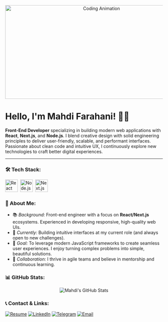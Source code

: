 <div align="center">
  <!-- Banner GIF: an animated image to give a dynamic, futuristic feel -->
  <img src="https://media.giphy.com/media/dWesBcTLavkZuG35MI/giphy.gif" width="600" height="300" alt="Coding Animation"/>
</div>

# Hello, I'm Mahdi Farahani! 👨‍💻

**Front-End Developer** specializing in building modern web applications with **React**, **Next.js**, and **Node.js**. I blend creative design with solid engineering principles to deliver user-friendly, scalable, and performant interfaces. Passionate about clean code and intuitive UX, I continuously explore new technologies to craft better digital experiences.

---

### :hammer_and_wrench: Tech Stack:
<div>
  <img src="https://cdn.jsdelivr.net/gh/devicons/devicon/icons/react/react-original.svg" title="React" alt="React" width="40" height="40"/>&nbsp;
  <img src="https://cdn.jsdelivr.net/gh/devicons/devicon/icons/nodejs/nodejs-original.svg" title="Node.js" alt="Node.js" width="40" height="40"/>&nbsp;
  <img src="https://icons.iconarchive.com/icons/simpleicons-team/simple/128/nextdotjs-icon.png" title="Next.js" alt="Next.js" width="40" height="40"/>
</div>

<!-- The icons above are React, Node.js, and Next.js respectively -->

### :briefcase: About Me:
- 📚 *Background:* Front-end engineer with a focus on **React/Next.js** ecosystems. Experienced in developing responsive, high-quality web UIs.
- 🚀 *Currently:* Building intuitive interfaces at my current role (and always open to new challenges).
- 🎯 *Goal:* To leverage modern JavaScript frameworks to create seamless user experiences. I enjoy turning complex problems into simple, beautiful solutions.
- 🤝 *Collaboration:* I thrive in agile teams and believe in mentorship and continuous learning.

### :bar_chart: GitHub Stats:
<p align="center">
  <img src="https://github-readme-stats.vercel.app/api?username=mahtifarahani&show_icons=true&theme=transparent" alt="Mahdi's GitHub Stats" />
</p>
<!-- The stats card above displays Mahdi's GitHub contributions and stars; it's automatically generated -->

### :telephone_receiver: Contact & Links:
[<img src="https://img.shields.io/badge/-Resume-%2338B2AC?style=for-the-badge&logo=Azure%20Artifacts&logoColor=white" alt="Resume">](https://flowcv.com/resume/j15rcs18p8)
[<img src="https://img.shields.io/badge/-LinkedIn-%230077B5?style=for-the-badge&logo=LinkedIn&logoColor=white" alt="LinkedIn">](https://www.linkedin.com/in/mahdi-farahani-2600871b5)
[<img src="https://img.shields.io/badge/-Telegram-2CA5E0?style=for-the-badge&logo=Telegram&logoColor=white" alt="Telegram">](https://t.me/mahtifarahani)
[<img src="https://img.shields.io/badge/-Email-%23333?style=for-the-badge&logo=Gmail&logoColor=white" alt="Email">](mailto:mahtifarahani@gmail.com)

<!-- The shields above are clickable badges for Resume, LinkedIn, Telegram, and Email -->
